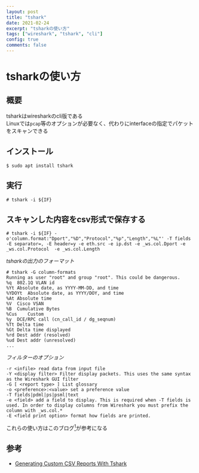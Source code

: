 ```yaml
---
layout: post
title: "tshark"
date: 2021-02-24
excerpt: "tsharkの使い方"
tags: ["wireshark", "tshark", "cli"]
config: true
comments: false
---
```


# tsharkの使い方

## 概要
tsharkはwiresharkのcli版である  
Linuxでは`pcap`等のオプションが必要なく、代わりにinterfaceの指定でパケットをスキャンできる  

## インストール

```console
$ sudo apt install tshark
```

## 実行

```console
# tshark -i ${IF}
```

## スキャンした内容をcsv形式で保存する

```console
# tshark -i ${IF} -o'column.format:"Dport","%D","Protocol","%p","Length","%L"' -T fields -E separator=, -E header=y -e eth.src -e ip.dst -e _ws.col.Dport -e _ws.col.Protocol  -e _ws.col.Length 
```

*tsharkの出力のフォーマット*  
```console
# tshark -G column-formats
Running as user "root" and group "root". This could be dangerous.
%q	802.1Q VLAN id
%Yt	Absolute date, as YYYY-MM-DD, and time
%YDOYt	Absolute date, as YYYY/DOY, and time
%At	Absolute time
%V	Cisco VSAN
%B	Cumulative Bytes
%Cus	Custom
%y	DCE/RPC call (cn_call_id / dg_seqnum)
%Tt	Delta time
%Gt	Delta time displayed
%rd	Dest addr (resolved)
%ud	Dest addr (unresolved)
...
```

*フィルターのオプション*  
```
-r <infile> read data from input file
-Y <display filter> Filter display packets. This uses the same syntax as the Wireshark GUI filter
-G [ <report type> ] List glossary
-o <preference>:<value> set a preference value
-T fields|pdml|ps|psml|text
-e <field> add a field to display. This is required when -T fields is used. In order to display columns from Wireshark you must prefix the column with _ws.col.*
-E <field print option> format how fields are printed.
```

これらの使い方はこのブログ[<sup>1</sup>](#ref1)が参考になる

## 参考
 - <a id="#ref1" href="https://cybersandwich.com/networking/generating-custom-csv-reports-with-tshark/">Generating Custom CSV Reports With Tshark</a>
